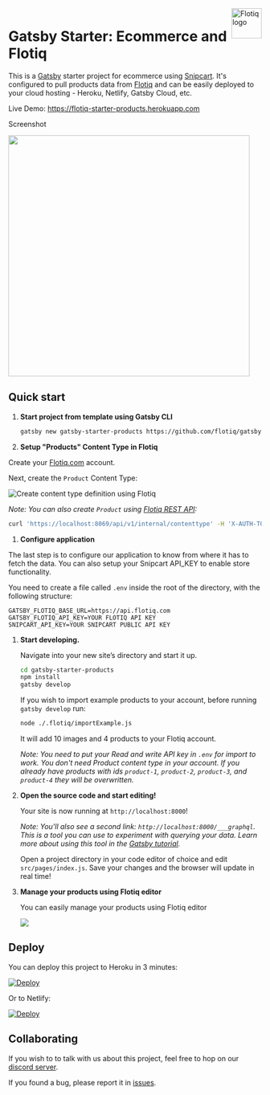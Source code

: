 <a href="https://flotiq.com/">
    <img src="https://editor.flotiq.com/fonts/fq-logo.svg" alt="Flotiq logo" title="Flotiq" align="right" height="60" />
</a>  
  
Gatsby Starter: Ecommerce and Flotiq
========================


This is a [Gatsby](https://gatsbyjs.org) starter project for ecommerce using [Snipcart](https://snipcart.com). It's configured to pull products data from [Flotiq](https://flotiq.com) and can be easily deployed to your cloud hosting - Heroku, Netlify, Gatsby Cloud, etc.

Live Demo: https://flotiq-starter-products.herokuapp.com

Screenshot

<img src="https://github.com/flotiq/gatsby-starter-products/blob/master/docs/flotiq-starter-products.png" width=480 />

## Quick start

1. **Start project from template using Gatsby CLI**
    
    ```bash
    gatsby new gatsby-starter-products https://github.com/flotiq/gatsby-starter-products.git
    ```

1.  **Setup "Products" Content Type in Flotiq**

   Create your [Flotiq.com](https://editor.flotiq.com/register.html) account. 
   
   Next, create the `Product` Content Type:
   
   ![Create content type definition using Flotiq](docs/create-definition.png)
   
   _Note: You can also create `Product` using [Flotiq REST API](https://flotiq.com/docs/API/):_            
   
   ```sh
   curl 'https://localhost:8069/api/v1/internal/contenttype' -H 'X-AUTH-TOKEN: 1f69f8289d7cbd54a44d1d910ec31234' -H 'Content-Type: application/json;chars--data-binary ' -X POST --data-binary '{"name":"product","label":"Product","schemaDefinition":{"type":"object","allOf":[{"$ref":"#/components/schemas/AbstractContentTypeSchemaDefinition"},{"type":"object","properties":{"name":{"type":"string","minLength":1},"slug":{"type":"string","minLength":1},"price":{"type":"number","minLength":1},"description":{"type":"string"},"productImage":{"type":"array","items":{"$ref":"#/components/schemas/DataSource"},"minItems":0},"productGallery":{"type":"array","items":{"$ref":"#/components/schemas/DataSource"},"minItems":0}}}],"required":["name","slug","price"],"additionalProperties":false},"metaDefinition":{"propertiesConfig":{"name":{"label":"Name","inputType":"text","unique":true,"isTitlePart":true},"slug":{"label":"Slug","inputType":"text","unique":true},"price":{"label":"Price","inputType":"number","unique":false},"description":{"label":"Description","inputType":"richtext","unique":false},"productImage":{"label":"Product image","inputType":"datasource","unique":false,"validation":{"relationContenttype":"_media"}},"productGallery":{"label":"Product gallery","inputType":"datasource","unique":false,"validation":{"relationMultiple":true,"relationContenttype":"_media"}}},"order":["name","slug","price","description","productImage","productGallery"]}}' --compressed
   ```
  
1.  **Configure application**

   The last step is to configure our application to know from where it has to fetch the data.
   You can also setup your Snipcart API_KEY to enable store functionality. 
   
   You need to create a file called `.env` inside the root of the directory, with the following structure:

   ```
   GATSBY_FLOTIQ_BASE_URL=https://api.flotiq.com
   GATSBY_FLOTIQ_API_KEY=YOUR FLOTIQ API KEY
   SNIPCART_API_KEY=YOUR SNIPCART PUBLIC API KEY
   ```

1.  **Start developing.**

    Navigate into your new site’s directory and start it up.
    
    ```sh
    cd gatsby-starter-products
    npm install
    gatsby develop
    ```
      
    If you wish to import example products to your account, before running `gatsby develop` run:
      
    ```sh
    node ./.flotiq/importExample.js
    ```
    
    It will add 10 images and 4 products to your Flotiq account.
    
    _Note: You need to put your Read and write API key in `.env` for import to work. You don't need Product content type in your account. If you already have products with ids `product-1`, `product-2`, `product-3`, and `product-4` they will be overwritten._

1.  **Open the source code and start editing!**

    Your site is now running at `http://localhost:8000`!
    
    _Note: You'll also see a second link: _`http://localhost:8000/___graphql`_. This is a tool you can use to experiment with querying your data. Learn more about using this tool in the [Gatsby tutorial](https://www.gatsbyjs.org/tutorial/part-five/#introducing-graphiql)._
    
    Open a project directory in your code editor of choice and edit `src/pages/index.js`. Save your changes and the browser will update in real time!

1. **Manage your products using Flotiq editor**

    You can easily manage your products using Flotiq editor
    
    ![](docs/manage-products.png)
 

## Deploy

  You can deploy this project to Heroku in 3 minutes:

  [![Deploy](https://www.herokucdn.com/deploy/button.svg)](https://heroku.com/deploy?template=https://github.com/flotiq/gatsby-starter-products)

  Or to Netlify:

  [![Deploy](https://www.netlify.com/img/deploy/button.svg)](https://app.netlify.com/start/deploy?repository=https://github.com/flotiq/gatsby-starter-products)


## Collaborating

   If you wish to to talk with us about this project, feel free to hop on our [discord server](https://discord.gg/FwXcHnX).
   
   If you found a bug, please report it in [issues](https://github.com/flotiq/gatsby-starter-products/issues).
